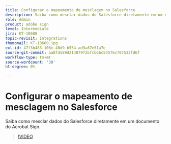 ```yaml
---
title: Configurar o mapeamento de mesclagem no Salesforce
description: Saiba como mesclar dados do Salesforce diretamente em um documento do Acrobat Sign
role: Admin
product: adobe sign
level: Intermediate
jira: KT-10600
topic-revisit: Integrations
thumbnail: KT-10600.jpg
exl-id: 47f3b483-106e-48d9-b554-ad9a87e51a7e
source-git-commit: aa8fd589d214879f2bfcb6bc54576c707532fd6f
workflow-type: tm+mt
source-wordcount: '38'
ht-degree: 0%

---
```


# Configurar o mapeamento de mesclagem no Salesforce

Saiba como mesclar dados do Salesforce diretamente em um documento do Acrobat Sign.

>[!VIDEO](https://video.tv.adobe.com/v/3409412?quality=12&learn=on&hidetitle=true)
